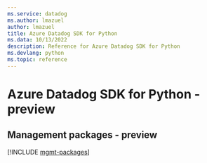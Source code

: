 ```yaml
---
ms.service: datadog
ms.author: lmazuel
author: lmazuel
title: Azure Datadog SDK for Python
ms.data: 10/13/2022
description: Reference for Azure Datadog SDK for Python
ms.devlang: python
ms.topic: reference
---
```

# Azure Datadog SDK for Python - preview

## Management packages - preview
[!INCLUDE [mgmt-packages](datadog-mgmt-index.md)]